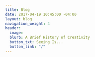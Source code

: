 ```yaml
---
title: Blog
date: 2017-04-19 10:45:00 -04:00
layout: blog
navigation_weight: 4
header:
  image: 
  blurb: A Brief History of Creativity
  button_txt: Seeing Is...
  button_link: "/"
---
```



